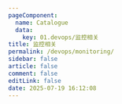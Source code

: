 ```yaml
---
pageComponent: 
  name: Catalogue
  data: 
    key: 01.devops/监控相关
title: 监控相关
permalink: /devops/monitoring/
sidebar: false
article: false
comment: false
editLink: false
date: 2025-07-19 16:12:08
---
```


